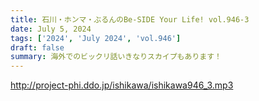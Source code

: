 ```yaml
---
title: 石川・ホンマ・ぶるんのBe-SIDE Your Life! vol.946-3
date: July 5, 2024
tags: ['2024', 'July 2024', 'vol.946']
draft: false
summary: 海外でのビックリ話いきなりスカイプもあります！
---
```


http://project-phi.ddo.jp/ishikawa/ishikawa946_3.mp3